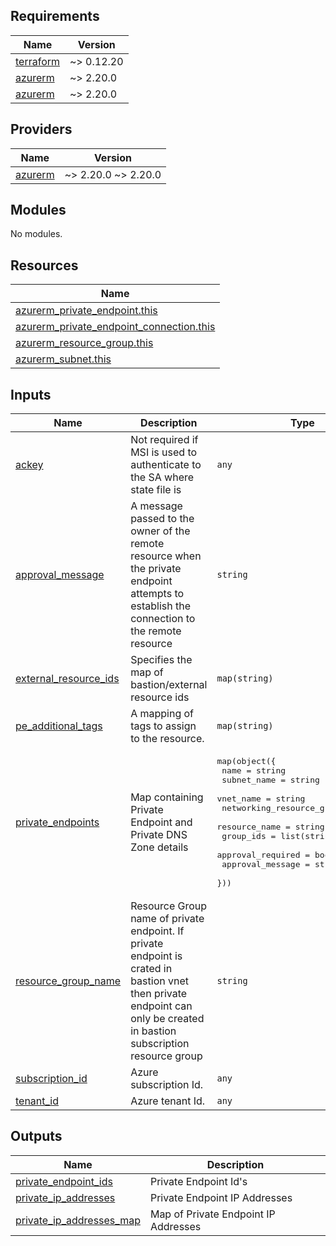 <!-- BEGIN_TF_DOCS -->
## Requirements

| Name | Version |
|------|---------|
| <a name="requirement_terraform"></a> [terraform](#requirement\_terraform) | ~> 0.12.20 |
| <a name="requirement_azurerm"></a> [azurerm](#requirement\_azurerm) | ~> 2.20.0 |
| <a name="requirement_azurerm"></a> [azurerm](#requirement\_azurerm) | ~> 2.20.0 |

## Providers

| Name | Version |
|------|---------|
| <a name="provider_azurerm"></a> [azurerm](#provider\_azurerm) | ~> 2.20.0 ~> 2.20.0 |

## Modules

No modules.

## Resources

| Name |
|------|
| [azurerm_private_endpoint.this](https://registry.terraform.io/providers/hashicorp/azurerm/latest/docs/resources/private_endpoint) |
| [azurerm_private_endpoint_connection.this](https://registry.terraform.io/providers/hashicorp/azurerm/latest/docs/data-sources/private_endpoint_connection) |
| [azurerm_resource_group.this](https://registry.terraform.io/providers/hashicorp/azurerm/latest/docs/data-sources/resource_group) |
| [azurerm_subnet.this](https://registry.terraform.io/providers/hashicorp/azurerm/latest/docs/data-sources/subnet) |

## Inputs

| Name | Description | Type | Default | Required |
|------|-------------|------|---------|:--------:|
| <a name="input_ackey"></a> [ackey](#input\_ackey) | Not required if MSI is used to authenticate to the SA where state file is | `any` | `null` | no |
| <a name="input_approval_message"></a> [approval\_message](#input\_approval\_message) | A message passed to the owner of the remote resource when the private endpoint attempts to establish the connection to the remote resource | `string` | `"Please approve my private endpoint connection request"` | no |
| <a name="input_external_resource_ids"></a> [external\_resource\_ids](#input\_external\_resource\_ids) | Specifies the map of bastion/external resource ids | `map(string)` | `{}` | no |
| <a name="input_pe_additional_tags"></a> [pe\_additional\_tags](#input\_pe\_additional\_tags) | A mapping of tags to assign to the resource. | `map(string)` | `{}` | no |
| <a name="input_private_endpoints"></a> [private\_endpoints](#input\_private\_endpoints) | Map containing Private Endpoint and Private DNS Zone details | <pre>map(object({<br>    name                      = string<br>    subnet_name               = string<br>    vnet_name                 = string<br>    networking_resource_group = string<br>    resource_name             = string<br>    group_ids                 = list(string)<br>    approval_required         = bool<br>    approval_message          = string<br>  }))</pre> | `{}` | no |
| <a name="input_resource_group_name"></a> [resource\_group\_name](#input\_resource\_group\_name) | Resource Group name of private endpoint. If private endpoint is crated in bastion vnet then private endpoint can only be created in bastion subscription resource group | `string` | n/a | yes |
| <a name="input_subscription_id"></a> [subscription\_id](#input\_subscription\_id) | Azure subscription Id. | `any` | n/a | yes |
| <a name="input_tenant_id"></a> [tenant\_id](#input\_tenant\_id) | Azure tenant Id. | `any` | n/a | yes |

## Outputs

| Name | Description |
|------|-------------|
| <a name="output_private_endpoint_ids"></a> [private\_endpoint\_ids](#output\_private\_endpoint\_ids) | Private Endpoint Id's |
| <a name="output_private_ip_addresses"></a> [private\_ip\_addresses](#output\_private\_ip\_addresses) | Private Endpoint IP Addresses |
| <a name="output_private_ip_addresses_map"></a> [private\_ip\_addresses\_map](#output\_private\_ip\_addresses\_map) | Map of Private Endpoint IP Addresses |
<!-- END_TF_DOCS -->